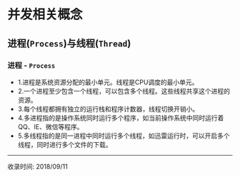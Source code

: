 # 并发相关概念

## 进程(`Process`)与线程(`Thread`)

### 进程 - `Process`

+ 1.进程是系统资源分配的最小单元。线程是CPU调度的最小单元。
+ 2.一个进程至少包含一个线程，可以包含多个线程。这些线程共享这个进程的资源。
+ 3.每个线程都拥有独立的运行栈和程序计数器，线程切换开销小。
+ 4.多进程指的是操作系统同时运行多个程序，如当前操作系统中同时运行着QQ、IE、微信等程序。
+ 5.多线程指的是同一进程中同时运行多个线程，如迅雷运行时，可以开启多个线程，同时进行多个文件的下载。


---
收录时间: 2018/09/11

<Vssue :title="$title" />
